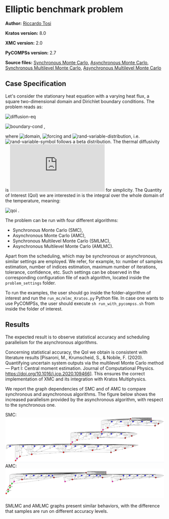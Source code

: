 # Elliptic benchmark problem

**Author:** [Riccardo Tosi](https://github.com/riccardotosi)

**Kratos version:** 8.0

**XMC version:** 2.0

**PyCOMPSs version:** 2.7

**Source files:** [Synchronous Monte Carlo](synchronous_monte_carlo), [Asynchronous Monte Carlo](asynchronous_monte_carlo), [Synchronous Multilevel Monte Carlo](synchronous_multilevel_monte_carlo), [Asynchronous Multilevel Monte Carlo](asynchronous_multilevel_monte_carlo)

## Case Specification
Let's consider the stationary heat equation with a varying heat flux, a square two-dimensional domain and Dirichlet boundary conditions. The problem reads as:

![diffusion-eq]

![boundary-cond] ,

where ![domain], ![forcing] and ![rand-variable-distribution], i.e. ![rand-variable-symbol] follows a beta distribution. The thermal diffusivity is ![thermal-diffusivity-value] for simplicity. The Quantity of Interest (QoI) we are interested in is the integral over the whole domain of the temperature, meaning:

![qoi] .

The problem can be run with four different algorithms:

* Synchronous Monte Carlo (SMC),
* Asynchronous Monte Carlo (AMC),
* Synchronous Multilevel Monte Carlo (SMLMC),
* Asynchronous Multilevel Monte Carlo (AMLMC).

Apart from the scheduling, which may be synchronous or asynchronous, similar settings are employed. We refer, for example, to: number of samples estimation, number of indices estimation, maximum number of iterations, tolerance, confidence, etc. Such settings can be observed in the corresponding configuration file of each algorithm, located inside the `problem_settings` folder.

To run the examples, the user should go inside the folder-algorithm of interest and run the `run_mc/mlmc_Kratos.py` Python file. In case one wants to use PyCOMPSs, the user should execute `sh run_with_pycompss.sh` from inside the folder of interest.

## Results

The expected result is to observe statistical accuracy and scheduling parallelism for the asynchronous algorithms.

Concerning statistical accuracy, the QoI we obtain is consistent with literature results [Pisaroni, M., Krumscheid, S., & Nobile, F. (2020). Quantifying uncertain system outputs via the multilevel Monte Carlo method — Part I: Central moment estimation. Journal of Computational Physics. https://doi.org/10.1016/j.jcp.2020.109466]. This ensures the correct implementation of XMC and its integration with Kratos Multiphysics.

We report the graph dependencies of SMC and of AMC to compare synchronous and asynchronous algorithms. The figure below shows the increased parallelism provided by the asynchronous algorithm, with respect to the synchronous one.

SMC: ![SMC graph](results/SMC_graph.PNG)
AMC: ![AMC graph](results/AMC_graph.PNG)

SMLMC and AMLMC graphs present similar behaviors, with the difference that samples are run on different accuracy levels.

[diffusion-eq]: https://latex.codecogs.com/svg.latex?\nabla\cdot(K\nabla~u)=\varepsilon~f~,~u\in\Omega
[boundary-cond]: https://latex.codecogs.com/svg.latex?u=0~,~u\in\partial\Omega
[domain]: https://latex.codecogs.com/svg.latex?\Omega=[0,1]^{2}
[rand-variable-distribution]:  https://latex.codecogs.com/svg.latex?\varepsilon\sim~Beta(2,6)
[qoi]:  https://latex.codecogs.com/svg.latex?QoI=\int_{\Omega}u(x,y)dx~dy
[forcing]:  https://latex.codecogs.com/svg.latex?f=-432(x^2+y^2-x-y)
[rand-variable-symbol]:  https://latex.codecogs.com/svg.latex?\varepsilon
[thermal-diffusivity-value]:  https://latex.codecogs.com/svg.latex?K=1
[temperature-symbol]: https://latex.codecogs.com/svg.latex?u

